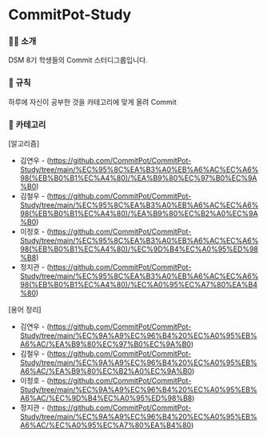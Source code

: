 # CommitPot-Study



### 👨‍💻 소개

DSM 8기 학생들의  Commit 스터디그룹입니다. 



### 📑 규칙

하루에 자신이 공부한 것을 카테고리에 맞게 올려 Commit



### 🏀 카테고리

[알고리즘]

* 김연우 - (https://github.com/CommitPot/CommitPot-Study/tree/main/%EC%95%8C%EA%B3%A0%EB%A6%AC%EC%A6%98(%EB%B0%B1%EC%A4%80)/%EA%B9%80%EC%97%B0%EC%9A%B0)
* 김철우 - (https://github.com/CommitPot/CommitPot-Study/tree/main/%EC%95%8C%EA%B3%A0%EB%A6%AC%EC%A6%98(%EB%B0%B1%EC%A4%80)/%EA%B9%80%EC%B2%A0%EC%9A%B0)
* 이정호 - (https://github.com/CommitPot/CommitPot-Study/tree/main/%EC%95%8C%EA%B3%A0%EB%A6%AC%EC%A6%98(%EB%B0%B1%EC%A4%80)/%EC%9D%B4%EC%A0%95%ED%98%B8)
* 정지관 - (https://github.com/CommitPot/CommitPot-Study/tree/main/%EC%95%8C%EA%B3%A0%EB%A6%AC%EC%A6%98(%EB%B0%B1%EC%A4%80)/%EC%A0%95%EC%A7%80%EA%B4%80)

[용어 정리]

* 김연우 - (https://github.com/CommitPot/CommitPot-Study/tree/main/%EC%9A%A9%EC%96%B4%20%EC%A0%95%EB%A6%AC/%EA%B9%80%EC%97%B0%EC%9A%B0)
* 김철우 - (https://github.com/CommitPot/CommitPot-Study/tree/main/%EC%9A%A9%EC%96%B4%20%EC%A0%95%EB%A6%AC/%EA%B9%80%EC%B2%A0%EC%9A%B0)
* 이정호 - (https://github.com/CommitPot/CommitPot-Study/tree/main/%EC%9A%A9%EC%96%B4%20%EC%A0%95%EB%A6%AC/%EC%9D%B4%EC%A0%95%ED%98%B8)
* 정지관 - (https://github.com/CommitPot/CommitPot-Study/tree/main/%EC%9A%A9%EC%96%B4%20%EC%A0%95%EB%A6%AC/%EC%A0%95%EC%A7%80%EA%B4%80)















